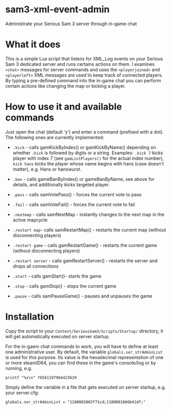 # sam3-xml-event-admin
Administrate your Serious Sam 3 server through in-game chat

# What it does
This is a simple Lua script that listens for XML_Log events on your Serious Sam 3 dedicated server and runs certains actions on them. I examines `<chat>` messages for server commands and uses the `<playerjoined>` and `<playerleft>` XML messages are used to keep track of connected players. By typing a pre-defined command into the in-game chat you can perform certain actions like changing the map or kicking a player.

# How to use it and available commands
Just open the chat (default 'y') and enter a command (prefixed with a dot). The following ones are currently implemented:

* `.kick` - calls gamKickByIndex() or gamKickByName() depending on whether `.kick` is followed by digits or a string. Examples: `.kick 7` kicks player with index 7 (see `gamListPlayers()` for the actual index number), `kick hans` kicks the player whose name begins with hans (case doesn't matter), e.g. Hans or hanswurst.
* `.ban` - calls gameBanByIndex() or gameBanByName, see above for details, and additionally kicks targeted player.
      
* `.pass` - calls samVotePass() - forces the current vote to pass
* `.fail` - calls samVoteFail() - forces the current vote to fail

* `.nextmap` - calls samNextMap - instantly changes to the next map in the active mapcycle
* `.restart map`- calls samRestartMap() - restarts the current map (without disconnecting players)
* `.restart game` - calls gamRestartGame() - restarts the current game (without disconnecting players)
* `.restart server` - calls gamRestartServer() - restarts the server and drops all connections

* `.start` - calls gamStart()- starts the game
* `.stop`  - calls gamStop() - stops the current game
* `.pause` - calls samPauseGame() - pauses and unpauses the game

# Installation
Copy the script to your `Content/SeriousSam3/Scripts/Startup/` directory, it will get automatically executed on server startup.

For the in-gaem chat commands to work, you will have to define at least one administrative user. By default, the variable `globals.ser_strAdminList` is used for this purpose. Its value is the hexadecimal representation of one or more steamID64, you can find these in the game's console/log or by running, e.g.

	printf "%x\n" 76561197964423629

Simply define the variable in a file that gets executed on server startup, e.g. your server.cfg:

	globals.ser_strAdminList = "1100001003f71cd;1100001066b41df;"
